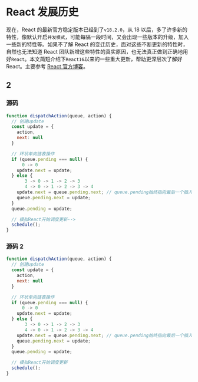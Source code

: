 # React 发展历史

现在，React 的最新官方稳定版本已经到了`v18.2.0`，从 18 以后，多了许多新的特性，像默认开启`并发模式`，可能每隔一段时间，又会出现一些版本的升级，加入一些新的特性等。如果不了解 React 的变迁历史，面对这些不断更新的特性时，自然也无法知道 React 团队新增这些特性的真实原因，也无法真正做到正确地用好`React`。本文简短介绍下`React16`以来的一些重大更新，帮助更深层次了解好 React。主要参考 [React 官方博客](https://reactjs.org/blog/all.html)。

## 2

### 源码

```js
function dispatchAction(queue, action) {
  // 创建update
  const update = {
    action,
    next: null
  }

  // 环状单向链表操作
  if (queue.pending === null) {
      0 -> 0
    update.next = update;
  } else {
       3 -> 0 -> 1 -> 2 -> 3
 	   4 -> 0 -> 1 -> 2 -> 3 -> 4
    update.next = queue.pending.next; // queue.pending始终指向最后一个插入的update。queue.pending.next指向第一个插入的update。
    queue.pending.next = update;
  }
  queue.pending = update;

  // 模拟React开始调度更新-->
  schedule();
}

```

### 源码 2

```js
function dispatchAction(queue, action) {
  // 创建update
  const update = {
    action,
    next: null
  }

  // 环状单向链表操作
  if (queue.pending === null) {
      0 -> 0
    update.next = update;
  } else {
       3 -> 0 -> 1 -> 2 -> 3
 	   4 -> 0 -> 1 -> 2 -> 3 -> 4
    update.next = queue.pending.next; // queue.pending始终指向最后一个插入的update。queue.pending.next指向第一个插入的update。
    queue.pending.next = update;
  }
  queue.pending = update;

  // 模拟React开始调度更新
  schedule();
}

```

